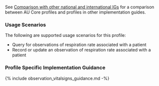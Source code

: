 See [Comparison with other national and international IGs](comparison.html) for a comparison between AU Core profiles and profiles in other implementation guides.

### Usage Scenarios

The following are supported usage scenarios for this profile:

- Query for observations of respiration rate associated with a patient
- Record or update an observation of respiration rate associated with a patient

### Profile Specific Implementation Guidance
{% include observation_vitalsigns_guidance.md -%}

